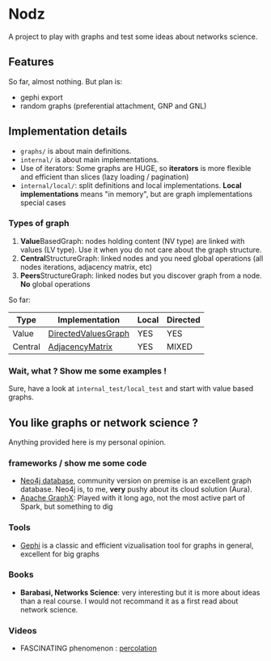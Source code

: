 # Nodz

A project to play with graphs and test some ideas about networks science. 

## Features

So far, almost nothing. But plan is:
* gephi export
* random graphs (preferential attachment, GNP and GNL)

## Implementation details 

* `graphs/` is about main definitions.  
* `internal/` is about main implementations. 
* Use of iterators: Some graphs are HUGE, so **iterators** is more flexible and efficient than slices (lazy loading / pagination)
* `internal/local/`: split definitions and local implementations. **Local implementations** means "in memory", but are graph implementations special cases 

### Types of graph

1. **Value**BasedGraph: nodes holding content (NV type) are linked with values (LV type). Use it when you do not care about the graph structure. 
2. **Central**StructureGraph: linked nodes and you need global operations (all nodes iterations, adjacency matrix, etc)
3. **Peers**StructureGraph: linked nodes but you discover graph from a node. **No** global operations

So far: 

| Type | Implementation | Local | Directed |
|------|----------------|-------|-----------|
| Value | [DirectedValuesGraph](https://github.com/zefrenchwan/nodz/blob/main/internal/local/directed_value_graphs.go) | YES | YES |
| Central | [AdjacencyMatrix](https://github.com/zefrenchwan/nodz/blob/main/internal/local/adjacency_matrices.go) | YES | MIXED |

### Wait, what ? Show me some examples ! 

Sure, have a look at `internal_test/local_test` and start with value based graphs. 

## You like graphs or network science ? 

Anything provided here is my personal opinion.

### frameworks / show me some code

* [Neo4j database](https://neo4j.com/), community version on premise is an excellent graph database. Neo4j is, to me, **very** pushy about its cloud solution (Aura). 
* [Apache GraphX](https://spark.apache.org/graphx/): Played with it long ago, not the most active part of Spark, but something to dig  

### Tools 

* [Gephi](https://gephi.org/) is a classic and efficient vizualisation tool for graphs in general, excellent for big graphs

### Books 

* **Barabasi, Networks Science**: very interesting but it is more about ideas than a real course. I would not recommand it as a first read about network science.

### Videos

* FASCINATING phenomenon : [percolation](https://www.youtube.com/watch?v=a-767WnbaCQ)
